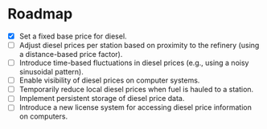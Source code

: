 # Roadmap

- [x] Set a fixed base price for diesel.
- [ ] Adjust diesel prices per station based on proximity to the refinery (using a distance-based price factor).
- [ ] Introduce time-based fluctuations in diesel prices (e.g., using a noisy sinusoidal pattern).
- [ ] Enable visibility of diesel prices on computer systems.
- [ ] Temporarily reduce local diesel prices when fuel is hauled to a station.
- [ ] Implement persistent storage of diesel price data.
- [ ] Introduce a new license system for accessing diesel price information on computers.
